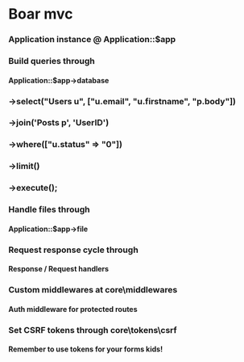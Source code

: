 # Boar mvc

### Application instance @ Application::$app

### Build queries through 

#### Application::$app->database
### ->select("Users u", ["u.email", "u.firstname", "p.body"])
### ->join('Posts p', 'UserID')
### ->where(["u.status" => "0"])
### ->limit()
### ->execute();

### Handle files through 

#### Application::$app->file

### Request response cycle through 

#### Response / Request handlers

### Custom middlewares at core\middlewares

#### Auth middleware for protected routes

### Set CSRF tokens through core\tokens\csrf

#### Remember to use tokens for your forms kids!